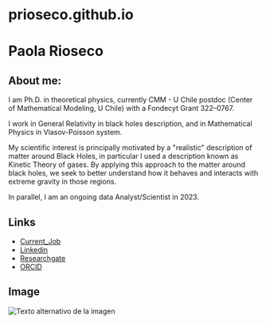# prioseco.github.io

# Paola Rioseco

## About me:

I am Ph.D. in theoretical physics, currently CMM - U Chile postdoc (Center of Mathematical Modeling, U Chile) with a Fondecyt Grant 322–0767.

I work in General Relativity in black holes description, and in Mathematical Physics in Vlasov-Poisson system. 

My scientific interest is principally motivated by a "realistic" description of matter around Black Holes, in particular I used a description known as Kinetic Theory of gases. By applying this approach to the matter around black holes, we seek to better understand how it behaves and interacts with extreme gravity in those regions. 

In parallel, I am an ongoing data Analyst/Scientist in 2023.




## Links

- [Current_Job](https://www.cmm.uchile.cl/?cmm_people=paola-rioseco)
- [Linkedin](https://www.linkedin.com/in/paola-rioseco-770130197/)
- [Researchgate](https://www.researchgate.net/profile/Paola-Rioseco/research)
- [ORCID](https://orcid.org/0000-0002-7757-3291)


## Image

![Texto alternativo de la imagen](ruta/de/la/imagen.jpg)
